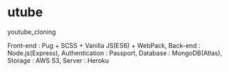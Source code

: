 # utube
youtube_cloning

Front-end : Pug + SCSS + Vanilla JS(ES6) + WebPack,
Back-end : Node.js(Express),
Authentication : Passport,
Database : MongoDB(Atlas),
Storage : AWS S3,
Server : Heroku

